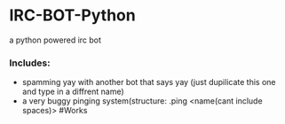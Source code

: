 # IRC-BOT-Python
a python powered irc bot
### Includes:
* spamming yay with another bot that says yay (just dupilicate this one and type in a diffrent name)
* a very buggy pinging system(structure: .ping <number of times> <name(cant include spaces)>
#Works
